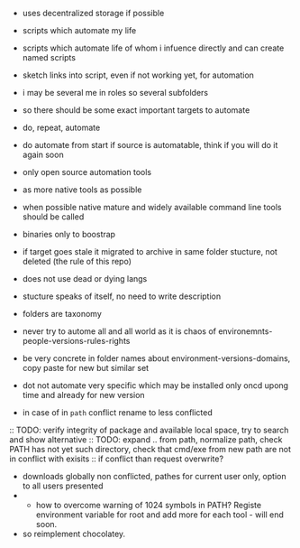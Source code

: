 - uses decentralized storage if possible
- scripts which automate my life
- scripts which automate life of whom i infuence directly and can create named scripts
- sketch links into script, even if not working yet, for automation
- i may be several me in roles so several subfolders
- so there should be some exact important targets to automate
- do, repeat, automate
- do automate from start if source is automatable, think if you will do it again soon
- only open source automation tools
- as more native tools as possible
- when possible native mature and widely available command line tools should be called
- binaries only to boostrap
- if target goes stale it migrated to archive in same folder stucture, not deleted (the rule of this repo)
- does not use dead or dying langs
- stucture speaks of itself, no need to write description
- folders are taxonomy
- never try to autome all and all world as it is chaos of environemnts-people-versions-rules-rights
- be very concrete in folder names about environment-versions-domains, copy paste for new but similar set
- dot not automate very specific which may be installed only oncd upong time and already for new version

- in case of  in `path` conflict rename to less conflicted

:: TODO: verify integrity of package and available local space, try to search and show alternative
:: TODO: expand .. from path, normalize path, check PATH has not yet such directory, check that cmd/exe from new path are not in conflict with exisits
:: if conflict than request overwrite?

- downloads globally non conflicted, pathes for current user only, option to all users presented 
- - how to overcome warning of 1024 symbols in PATH? Registe environment variable for root and add more for each tool - will end soon.
- so reimplement chocolatey.